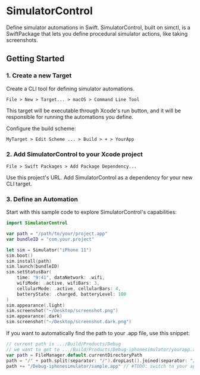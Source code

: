 # SimulatorControl

Define simulator automations in Swift. SimulatorControl, built on simctl, is a SwiftPackage that lets you define procedural simulator actions, like taking screenshots.

## Getting Started

### 1. Create a new Target

Create a CLI tool for defining simulator automations.

`File > New > Target... > macOS > Command Line Tool`

This target will be executable through Xcode's run button, and it will be responsible for running the automations you define.

Configure the build scheme:

`MyTarget > Edit Scheme ... > Build > + > YourApp`

### 2. Add SimulatorControl to your Xcode project

`File > Swift Packages > Add Package Dependency...`

Use this project's URL. Add SimulatorControl as a dependency for your new CLI target.

### 3. Define an Automation

Start with this sample code to explore SimulatorControl's capabilities:

```swift
import SimulatorControl

var path = "/path/to/your/project.app"
var bundleID = "com.your.project"

let sim = Simulator("iPhone 11")
sim.boot()
sim.install(path)
sim.launch(bundleID)
sim.setStatusBar(
    time: "9:41", dataNetwork: .wifi,
    wifiMode: .active, wifiBars: 3,
    cellularMode: .active, cellularBars: 4,
    batteryState: .charged, batteryLevel: 100
)
sim.appearance(.light)
sim.screenshot("~/Desktop/screenshot.png")
sim.appearance(.dark)
sim.screenshot("~/Desktop/screenshot.dark.png")
```

If you want to automatically find the path to your .app file, use this snippet:

```swift
// current path is .../Build/Products/Debug
// we want to get to .../Build/Products/Debug-iphonesimulator/yourapp.app
var path = FileManager.default.currentDirectoryPath
path = "/" + path.split(separator: "/").dropLast().joined(separator: "/")
path += "/Debug-iphonesimulator/sample.app" // #TODO: switch to your app name
```
